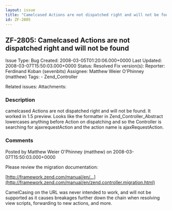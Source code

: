 ```yaml
---
layout: issue
title: "Camelcased Actions are not dispatched right and will not be found"
id: ZF-2805
---
```


ZF-2805: Camelcased Actions are not dispatched right and will not be found
--------------------------------------------------------------------------

 Issue Type: Bug Created: 2008-03-05T01:20:06.000+0000 Last Updated: 2008-03-07T15:50:03.000+0000 Status: Resolved Fix version(s): 
 Reporter:  Ferdinand Koban (sevenbits)  Assignee:  Matthew Weier O'Phinney (matthew)  Tags: - Zend\_Controller
 
 Related issues: 
 Attachments: 
### Description

camelcased Actions are not dispatched right and will not be found. It worked in 1.5 preview. Looks like the formatter in Zend\_Controller\_Abstract lowercases anything before Action on dispatching and so the Controller is searching for ajaxrequestAction and the action name is ajaxRequestAction.

 

 

### Comments

Posted by Matthew Weier O'Phinney (matthew) on 2008-03-07T15:50:03.000+0000

Please review the migration documentation:

[http://framework.zend.com/manual/en/…](http://framework.zend.com/manual/en/zend.controller.migration.html)

CamelCasing on the URL was never intended to work, and will not be supported as it causes breakages further down the chain when resolving view scripts, forwarding to new actions, and more.

 

 